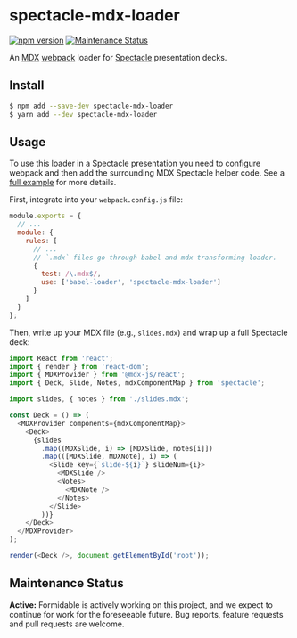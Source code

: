 # spectacle-mdx-loader

[![npm version][npm_img]][npm_site]
[![Maintenance Status][maintenance-image]](#maintenance-status)

An [MDX][] [webpack][] loader for [Spectacle][] presentation decks.

## Install

```sh
$ npm add --save-dev spectacle-mdx-loader
$ yarn add --dev spectacle-mdx-loader
```

## Usage

To use this loader in a Spectacle presentation you need to configure webpack and then add the surrounding MDX Spectacle helper code. See a [full example](../../examples/mdx) for more details.

First, integrate into your `webpack.config.js` file:

```js
module.exports = {
  // ...
  module: {
    rules: [
      // ...
      // `.mdx` files go through babel and mdx transforming loader.
      {
        test: /\.mdx$/,
        use: ['babel-loader', 'spectacle-mdx-loader']
      }
    ]
  }
};
```

Then, write up your MDX file (e.g., `slides.mdx`) and wrap up a full Spectacle deck:

```js
import React from 'react';
import { render } from 'react-dom';
import { MDXProvider } from '@mdx-js/react';
import { Deck, Slide, Notes, mdxComponentMap } from 'spectacle';

import slides, { notes } from './slides.mdx';

const Deck = () => (
  <MDXProvider components={mdxComponentMap}>
    <Deck>
      {slides
        .map((MDXSlide, i) => [MDXSlide, notes[i]])
        .map(([MDXSlide, MDXNote], i) => (
          <Slide key={`slide-${i}`} slideNum={i}>
            <MDXSlide />
            <Notes>
              <MDXNote />
            </Notes>
          </Slide>
        ))}
    </Deck>
  </MDXProvider>
);

render(<Deck />, document.getElementById('root'));
```

[npm_img]: https://badge.fury.io/js/spectacle-mdx-loader.svg
[npm_site]: http://badge.fury.io/js/spectacle-mdx-loader
[mdx]: https://mdxjs.com/
[webpack]: https://webpack.js.org/
[spectacle]: https://formidable.com/open-source/spectacle/
[npx]: https://www.npmjs.com/package/npx
[maintenance-image]: https://img.shields.io/badge/maintenance-active-green.svg?color=brightgreen&style=flat

## Maintenance Status

**Active:** Formidable is actively working on this project, and we expect to continue for work for the foreseeable future. Bug reports, feature requests and pull requests are welcome.
